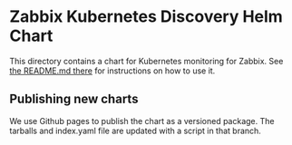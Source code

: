 # Zabbix Kubernetes Discovery Helm Chart

This directory contains a chart for Kubernetes monitoring for Zabbix.
See [the README.md there](./zabbix-kubernetes-discovery/README.md) for
instructions on how to use it.

## Publishing new charts

We use Github pages to publish the chart as a versioned package. The
tarballs and index.yaml file are updated with a script in that branch.
